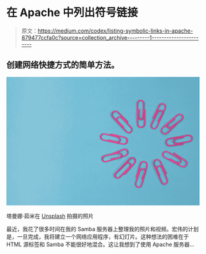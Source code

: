 # 在 Apache 中列出符号链接

> 原文：<https://medium.com/codex/listing-symbolic-links-in-apache-879477ccfa0c?source=collection_archive---------1----------------------->

## 创建网络快捷方式的简单方法。

![](img/056ce5deab61b81fd23252b7e07db69a.png)

塔曼娜·茹米在 [Unsplash](https://unsplash.com?utm_source=medium&utm_medium=referral) 拍摄的照片

最近，我花了很多时间在我的 Samba 服务器上整理我的照片和视频。宏伟的计划是，一旦完成，我将建立一个网络应用程序，有幻灯片。这种想法的困难在于 HTML 源标签和 Samba 不能很好地混合。这让我想到了使用 Apache 服务器…
